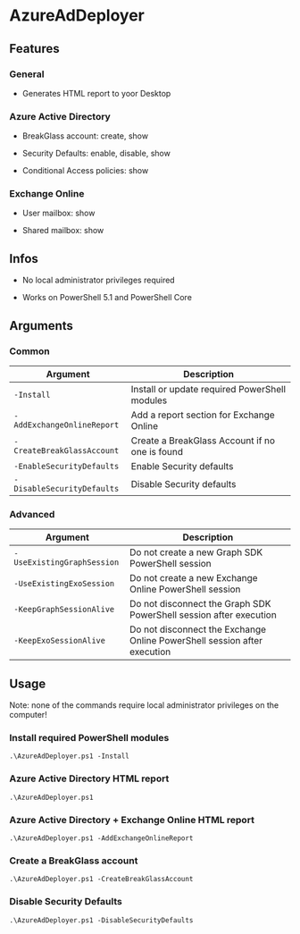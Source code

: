 # AzureAdDeployer

## Features

### General

- Generates HTML report to yoor Desktop

### Azure Active Directory

- BreakGlass account: create, show

- Security Defaults: enable, disable, show

- Conditional Access policies: show

### Exchange Online

- User mailbox: show

- Shared mailbox: show

## Infos

- No local administrator privileges required

- Works on PowerShell 5.1 and PowerShell Core

## Arguments

### Common

| Argument | Description |
| --- | --- |
| `-Install` | Install or update required PowerShell modules |
| `-AddExchangeOnlineReport` | Add a report section for Exchange Online |
| `-CreateBreakGlassAccount` | Create a BreakGlass Account if no one is found |
| `-EnableSecurityDefaults` | Enable Security defaults |
| `-DisableSecurityDefaults` | Disable Security defaults |

### Advanced

| Argument | Description |
| --- | --- |
| `-UseExistingGraphSession` | Do not create a new Graph SDK PowerShell session |
| `-UseExistingExoSession` | Do not create a new Exchange Online PowerShell session |
| `-KeepGraphSessionAlive` | Do not disconnect the Graph SDK PowerShell session after execution |
| `-KeepExoSessionAlive` | Do not disconnect the Exchange Online PowerShell session after execution |

## Usage

Note: none of the commands require local administrator privileges on the computer!

### Install required PowerShell modules

`.\AzureAdDeployer.ps1 -Install`

### Azure Active Directory HTML report

`.\AzureAdDeployer.ps1`

### Azure Active Directory + Exchange Online HTML report

`.\AzureAdDeployer.ps1 -AddExchangeOnlineReport`

### Create a BreakGlass account

`.\AzureAdDeployer.ps1 -CreateBreakGlassAccount`

### Disable Security Defaults

`.\AzureAdDeployer.ps1 -DisableSecurityDefaults`